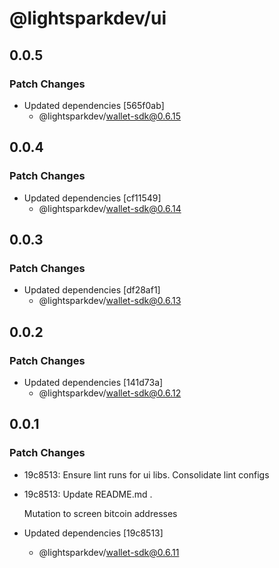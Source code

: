# @lightsparkdev/ui

## 0.0.5

### Patch Changes

- Updated dependencies [565f0ab]
  - @lightsparkdev/wallet-sdk@0.6.15

## 0.0.4

### Patch Changes

- Updated dependencies [cf11549]
  - @lightsparkdev/wallet-sdk@0.6.14

## 0.0.3

### Patch Changes

- Updated dependencies [df28af1]
  - @lightsparkdev/wallet-sdk@0.6.13

## 0.0.2

### Patch Changes

- Updated dependencies [141d73a]
  - @lightsparkdev/wallet-sdk@0.6.12

## 0.0.1

### Patch Changes

- 19c8513: Ensure lint runs for ui libs. Consolidate lint configs
- 19c8513: Update README.md .

  Mutation to screen bitcoin addresses

- Updated dependencies [19c8513]
  - @lightsparkdev/wallet-sdk@0.6.11
